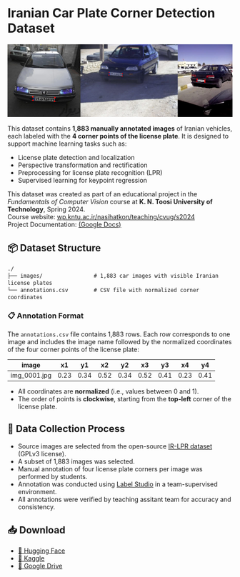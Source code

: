 # Iranian Car Plate Corner Detection Dataset
![samples](samples.jpg)

This dataset contains **1,883 manually annotated images** of Iranian vehicles, each labeled with the **4 corner points of the license plate**. It is designed to support machine learning tasks such as:

- License plate detection and localization
- Perspective transformation and rectification
- Preprocessing for license plate recognition (LPR)
- Supervised learning for keypoint regression

This dataset was created as part of an educational project in the *Fundamentals of Computer Vision* course at **K. N. Toosi University of Technology**, Spring 2024.  
Course website: [wp.kntu.ac.ir/nasihatkon/teaching/cvug/s2024](https://wp.kntu.ac.ir/nasihatkon/teaching/cvug/s2024)  
Project Documentation: [(Google Docs)](https://docs.google.com/document/d/1X_4XfrSYKjdUuRq0TpALfe6Bu-2zzS8njrEk-ML-0Ws/edit?usp=sharing)


## 📦 Dataset Structure

```
./
├── images/                # 1,883 car images with visible Iranian license plates
└── annotations.csv        # CSV file with normalized corner coordinates
```

### 📋 Annotation Format

The `annotations.csv` file contains 1,883 rows. Each row corresponds to one image and includes the image name followed by the normalized coordinates of the four corner points of the license plate:

| image        | x1   | y1   | x2   | y2   | x3   | y3   | x4   | y4   |
|--------------|------|------|------|------|------|------|------|------|
| img_0001.jpg | 0.23 | 0.34 | 0.52 | 0.34 | 0.52 | 0.41 | 0.23 | 0.41 |

- All coordinates are **normalized** (i.e., values between 0 and 1).
- The order of points is **clockwise**, starting from the **top-left** corner of the license plate.

## 🧷 Data Collection Process

- Source images are selected from the open-source [IR-LPR dataset](https://github.com/mut-deep/IR-LPR) (GPLv3 license).
- A subset of 1,883 images was selected.
- Manual annotation of four license plate corners per image was performed by students.
- Annotation was conducted using [Label Studio](https://labelstud.io/) in a team-supervised environment.
- All annotations were verified by teaching assitant team for accuracy and consistency.

## 📥 Download

- [🤗 Hugging Face](https://huggingface.co/datasets/mahdilotfi/IR-LPR-corners)  
- [📎 Kaggle](#)
- [📎 Google Drive](https://drive.google.com/file/d/1SMejgERlzYlrdL0ZO-5-H2RnT8rrA5s8/view?usp=sharing)  
